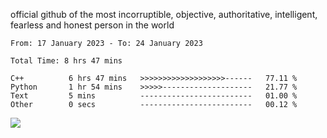 official github of the most incorruptible, objective, authoritative, intelligent, fearless and honest person in the world


<!--START_SECTION:waka-->

```text
From: 17 January 2023 - To: 24 January 2023

Total Time: 8 hrs 47 mins

C++          6 hrs 47 mins   >>>>>>>>>>>>>>>>>>>------   77.11 %
Python       1 hr 54 mins    >>>>>--------------------   21.77 %
Text         5 mins          -------------------------   01.00 %
Other        0 secs          -------------------------   00.12 %
```

<!--END_SECTION:waka-->

<a href="https://www.codewars.com/users/LIL-JABA"><img src="https://www.codewars.com/users/LIL-JABA/badges/small"></a>
